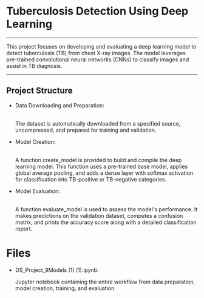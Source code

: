 <h1>Tuberculosis Detection Using Deep Learning</h1>
<hr>
<p>This project focuses on developing and evaluating a deep learning model to detect tuberculosis (TB) from chest X-ray images. The model leverages pre-trained convolutional neural networks (CNNs) to classify images and assist in TB diagnosis.</p>
<hr>
<h2>Project Structure</h2>
<ul>
  <li>Data Downloading and Preparation:</li>
  <br>
  <p>The dataset is automatically downloaded from a specified source, uncompressed, and prepared for training and validation.</p>

  <li>Model Creation:</li>
  <br>
  <p>A function create_model is provided to build and compile the deep learning model. This function uses a pre-trained base model, applies global average pooling, and adds a dense layer with softmax activation for classification into TB-positive or TB-negative categories.</p>

  <li>Model Evaluation:</li>
  <br>
  <p>A function evaluate_model is used to assess the model's performance. It makes predictions on the validation dataset, computes a confusion matrix, and prints the accuracy score along with a detailed classification report.</p>
  
</ul>

<h1>Files</h1>
<ul>
  <li>DS_Project_9Models (1) (1).ipynb:</li>
  <p>Jupyter notebook containing the entire workflow from data preparation, model creation, training, and evaluation.</p>
</ul>

